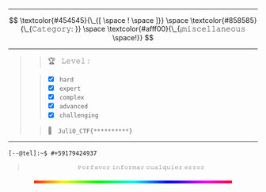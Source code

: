 <hr>

$$
\textcolor{#454545}{\_{[ \space ! \space ]}} \space \textcolor{#858585}{\_{𝙲𝚊𝚝𝚎𝚐𝚘𝚛𝚢: }} \space \textcolor{#afff00}{\_{¡𝚖𝚒𝚜𝚌𝚎𝚕𝚕𝚊𝚗𝚎𝚘𝚞𝚜 \space!}}
$$

<hr>

>
> > :trophy: &nbsp; 𝙻𝚎𝚟𝚎𝚕 :
>
> > * [x] `𝚑𝚊𝚛𝚍`
> > * [x] `𝚎𝚡𝚙𝚎𝚛𝚝`
> > * [x] `𝚌𝚘𝚖𝚙𝚕𝚎𝚡`
> > * [x] `𝚊𝚍𝚟𝚊𝚗𝚌𝚎𝚍`
> > * [x] `𝚌𝚑𝚊𝚕𝚕𝚎𝚗𝚐𝚒𝚗𝚐`
>
> > :triangular_flag_on_post: &nbsp; `𝙹𝚞𝚕𝚒𝙾_𝙲𝚃𝙵{**********}`

---

```ShellSession
[--@𝚝𝚎𝚕]:~$ #+𝟻𝟿𝟷𝟽𝟿𝟺𝟸𝟺𝟿𝟹𝟽
```

<div align="center">
  <sub>

  > 𝙿𝚘𝚛𝚏𝚊𝚟𝚘𝚛 𝚒𝚗𝚏𝚘𝚛𝚖𝚊𝚛 𝚌𝚞𝚊𝚕𝚚𝚞𝚒𝚎𝚛 𝚎𝚛𝚛𝚘𝚛

  </sub>
</div>

<div align="center">
  <a href="#--------">
    <img src= "https://github.com/Juliocj7/Juliocj7/blob/main/BarCj7.gif"/>
  </a>
</div>
